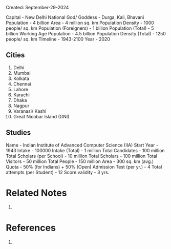 Created: September-29-2024

Capital - New Delhi
National God/ Goddess - Durga, Kali, Bhavani
Population - 4 billion
Area - 4 million sq. km
Population Density - 1000 people/ sq. km
Population (Foreigners) - 1 billion
Population (Total) - 5 billion
Working Age Population - 4.5 billion
Population Density (Total) - 1250 people/ sq. km
Timeline - 1943-2100
Year - 2020

## Cities

1. Delhi
2. Mumbai
3. Kolkata
4. Chennai
5. Lahore
6. Karachi
7. Dhaka
8. Nagpur
9. Varanasi/ Kashi
10. Great Nicobar Island (GNI)

## Studies

Name - Indian Institute of Advanced Computer Science (IIA)
Start Year - 1943
Intake - 100000
Intake (Total) - 1 million
Total Candidates - 100 million
Total Scholars (per School) - 10 million
Total Scholars - 100 million
Total Visitors - 50 million
Total People - 150 million
Area - 300 sq. km (avg.)
Quota - 50% (for Indians) + 50% (Open)
Admission Test (per yr.) - 4
Total attempts (per Student) - 12
Score validity - 3 yrs.

# Related Notes

1. 
# References

1. 